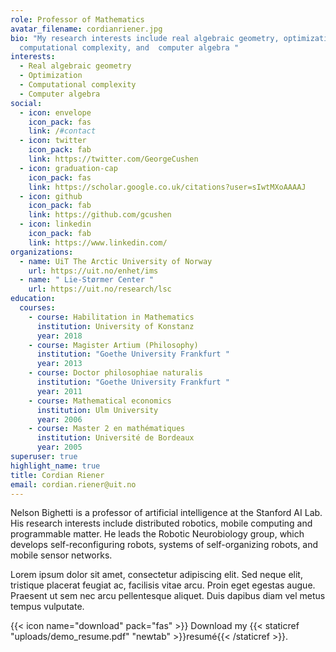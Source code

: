 ```yaml
---
role: Professor of Mathematics
avatar_filename: cordianriener.jpg
bio: "My research interests include real algebraic geometry, optimization,
  computational complexity, and  computer algebra "
interests:
  - Real algebraic geometry
  - Optimization
  - Computational complexity
  - Computer algebra
social:
  - icon: envelope
    icon_pack: fas
    link: /#contact
  - icon: twitter
    icon_pack: fab
    link: https://twitter.com/GeorgeCushen
  - icon: graduation-cap
    icon_pack: fas
    link: https://scholar.google.co.uk/citations?user=sIwtMXoAAAAJ
  - icon: github
    icon_pack: fab
    link: https://github.com/gcushen
  - icon: linkedin
    icon_pack: fab
    link: https://www.linkedin.com/
organizations:
  - name: UiT The Arctic University of Norway
    url: https://uit.no/enhet/ims
  - name: " Lie-Størmer Center "
    url: https://uit.no/research/lsc
education:
  courses:
    - course: Habilitation in Mathematics
      institution: University of Konstanz
      year: 2018
    - course: Magister Artium (Philosophy)
      institution: "Goethe University Frankfurt "
      year: 2013
    - course: Doctor philosophiae naturalis
      institution: "Goethe University Frankfurt "
      year: 2011
    - course: Mathematical economics
      institution: Ulm University
      year: 2006
    - course: Master 2 en mathématiques
      institution: Université de Bordeaux
      year: 2005
superuser: true
highlight_name: true
title: Cordian Riener
email: cordian.riener@uit.no
---
```


Nelson Bighetti is a professor of artificial intelligence at the Stanford AI Lab. His research interests include distributed robotics, mobile computing and programmable matter. He leads the Robotic Neurobiology group, which develops self-reconfiguring robots, systems of self-organizing robots, and mobile sensor networks.

Lorem ipsum dolor sit amet, consectetur adipiscing elit. Sed neque elit, tristique placerat feugiat ac, facilisis vitae arcu. Proin eget egestas augue. Praesent ut sem nec arcu pellentesque aliquet. Duis dapibus diam vel metus tempus vulputate.

{{< icon name="download" pack="fas" >}} Download my {{< staticref "uploads/demo_resume.pdf" "newtab" >}}resumé{{< /staticref >}}.
